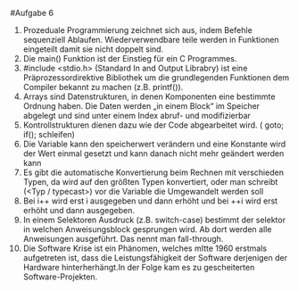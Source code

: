 #Aufgabe 6

1. Prozeduale Programmierung zeichnet sich aus, indem Befehle sequenziell Ablaufen. Wiederverwendbare teile werden in Funktionen eingeteilt damit sie nicht doppelt sind.
2. Die main() Funktion ist der Einstieg für ein C Programmes.     
3. #include <stdio.h> (Standard In and Output Librabry) ist eine Präprozessordirektive Bibliothek um die grundlegenden Funktionen dem Compiler bekannt zu machen (z.B. printf()).    
4. Arrays sind Datenstrukturen, in denen Komponenten eine bestimmte Ordnung haben. Die Daten werden „in einem Block“ im Speicher abgelegt und sind unter einem Index abruf- und modifizierbar  
5.  Kontrollstrukturen dienen dazu wie der Code abgearbeitet wird. ( goto; if(); schleifen)    
6. Die Variable kann den speicherwert verändern und eine Konstante wird der Wert einmal gesetzt und kann danach nicht mehr geändert werden kann   
7.  Es gibt die automatische Konvertierung beim Rechnen mit verschieden Typen, da wird auf den größten Typen konvertiert, oder man schreibt (<Typ / typecast>) vor die Variable die Umgewandelt werden soll
8. Bei i++ wird erst i ausgegeben und dann erhöht und bei ++i wird erst erhöht und dann ausgegeben.    
9. In einem Selektoren Ausdruck (z.B. switch-case) bestimmt der selektor in welchen Anweisungsblock gesprungen wird. Ab dort werden alle Anweisungen  ausgeführt. Das nennt man fall-through.    
10. Die Software Krise ist ein Phänomen, welches mItte 1960 erstmals aufgetreten ist, dass die Leistungsfähigkeit der Software derjenigen der Hardware hinterherhängt.In der Folge kam es zu gescheiterten Software-Projekten.
